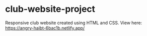 # club-website-project
Responsive club website created using HTML and CSS.
View here: https://angry-haibt-6bac1b.netlify.app/

